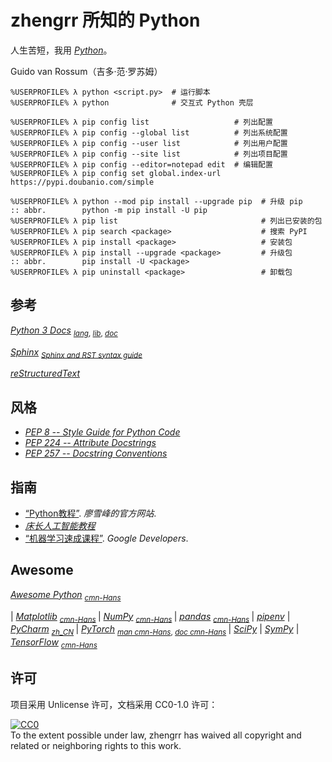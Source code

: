 # zhengrr 所知的 Python

人生苦短，我用 [*Python*](https://python.org "Python, 1991")。

Guido van Rossum（吉多·范·罗苏姆）

```cmder
%USERPROFILE% λ python <script.py>  # 运行脚本
%USERPROFILE% λ python              # 交互式 Python 壳层

%USERPROFILE% λ pip config list                   # 列出配置
%USERPROFILE% λ pip config --global list          # 列出系统配置
%USERPROFILE% λ pip config --user list            # 列出用户配置
%USERPROFILE% λ pip config --site list            # 列出项目配置
%USERPROFILE% λ pip config --editor=notepad edit  # 编辑配置
%USERPROFILE% λ pip config set global.index-url https://pypi.doubanio.com/simple

%USERPROFILE% λ python --mod pip install --upgrade pip  # 升级 pip
:: abbr.        python -m pip install -U pip
%USERPROFILE% λ pip list                                # 列出已安装的包
%USERPROFILE% λ pip search <package>                    # 搜索 PyPI
%USERPROFILE% λ pip install <package>                   # 安装包
%USERPROFILE% λ pip install --upgrade <package>         # 升级包
:: abbr.        pip install -U <package>
%USERPROFILE% λ pip uninstall <package>                 # 卸载包
```

## 参考

[*Python 3 Docs*](https://docs.python.org/3/ "Python 3 documentation") <sub>
    [*lang*](https://docs.python.org/3/reference "The Python Language Reference"),
    [*lib*](https://docs.python.org/3/library "The Python Standard Library"),
    [*doc*](https://docs.python.org/3.1/documenting/ "Documenting Python") </sub>

[*Sphinx*](https://www.sphinx-doc.org/) <sub>
    [*Sphinx and RST syntax guide*](https://thomas-cokelaer.info/tutorials/sphinx/) </sub>

[*reStructuredText*](http://docutils.sourceforge.net/rst.html)

## 风格

*   [*PEP 8 -- Style Guide for Python Code*](https://python.org/dev/peps/pep-0008/)
*   [*PEP 224 -- Attribute Docstrings*](https://python.org/dev/peps/pep-0224/)
*   [*PEP 257 -- Docstring Conventions*](https://python.org/dev/peps/pep-0257/)

## 指南

*   [“Python教程”](https://www.liaoxuefeng.com/wiki/0014316089557264a6b348958f449949df42a6d3a2e542c000). *廖雪峰的官方网站*.
*   [*床长人工智能教程*](https://captainbed.net/)
*   [“机器学习速成课程”](https://developers.google.cn/machine-learning/crash-course/). *Google Developers*.

## Awesome

[*Awesome Python*](https://awesome-python.com/) <sub>
    [*cmn-Hans*](http://python.jobbole.com/84464) </sub>

| [*Matplotlib*](https://matplotlib.org/) <sub>
      [*cmn-Hans*](https://matplotlib.org.cn/) </sub>
| [*NumPy*](https://numpy.org/) <sub>
      [*cmn-Hans*](https://numpy.org.cn/) </sub>
| [*pandas*](https://pandas.pydata.org/) <sub>
      [*cmn-Hans*](https://pypandas.cn/) </sub>
| [*pipenv*](https://pypi.org/project/pipenv/)
| [*PyCharm*](https://jetbrains.com/pycharm "一款集成开发环境") <sub>
      [*zh_CN*](https://github.com/pingfangx/jetbrains-in-chinese/tree/master/PyCharm) </sub>
| [*PyTorch*](https://pytorch.org/) <sub>
      [*man cmn-Hans*](https://github.com/zergtant/pytorch-handbook),
      [*doc cmn-Hans*](https://pytorch-cn.readthedocs.io/zh/latest/) </sub>
| [*SciPy*](https://scipy.org/)
| [*SymPy*](https://sympy.org/)
| [*TensorFlow*](https://tensorflow.google.cn) <sub>
      [*cmn-Hans*](http://tensorfly.cn/) </sub>

## 许可

项目采用 Unlicense 许可，文档采用 CC0-1.0 许可：

<p xmlns:dct="https://purl.org/dc/terms/">
  <a rel="license"
     href="https://creativecommons.org/publicdomain/zero/1.0/">
    <img src="https://licensebuttons.net/p/zero/1.0/88x31.png" style="border-style: none;" alt="CC0" />
  </a>
  <br />
  To the extent possible under law,
  <span resource="[_:publisher]" rel="dct:publisher">
    <span property="dct:title">zhengrr</span></span>
  has waived all copyright and related or neighboring rights to this work.
</p>
